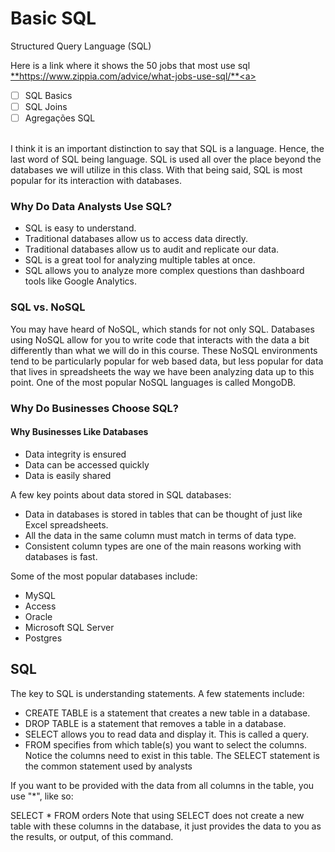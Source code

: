 # Basic SQL


Structured Query Language (SQL) <br />

Here is a link where it shows the 50 jobs that most use sql <a href ="https://www.zippia.com/advice/what-jobs-use-sql/">**https://www.zippia.com/advice/what-jobs-use-sql/**<a> <br />
  
 - [ ] SQL Basics
 - [ ] SQL Joins
 - [ ] Agregações SQL
  
<br />  I think it is an important distinction to say that SQL is a language. Hence, the last word of SQL being language. SQL is used all over the place beyond the databases we will utilize in this class. With that being said, SQL is most popular for its interaction with databases.<br />
 
  
### Why Do Data Analysts Use SQL?
- SQL is easy to understand.
- Traditional databases allow us to access data directly.
- Traditional databases allow us to audit and replicate our data.
- SQL is a great tool for analyzing multiple tables at once.
- SQL allows you to analyze more complex questions than dashboard tools like Google Analytics.
  
  
### SQL vs. NoSQL
  You may have heard of NoSQL, which stands for not only SQL. Databases using NoSQL allow for you to write code that interacts with the data a bit differently than what we will do in this course. These NoSQL environments tend to be particularly popular for web based data, but less popular for data that lives in spreadsheets the way we have been analyzing data up to this point. One of the most popular NoSQL languages is called MongoDB. <br />
  
### Why Do Businesses Choose SQL?
  #### Why Businesses Like Databases
  - Data integrity is ensured
  - Data can be accessed quickly
  - Data is easily shared 
  
  
A few key points about data stored in SQL databases:
  - Data in databases is stored in tables that can be thought of just like Excel spreadsheets.
  - All the data in the same column must match in terms of data type.
  - Consistent column types are one of the main reasons working with databases is fast.
  
Some of the most popular databases include:

  - MySQL
  - Access
  - Oracle
  - Microsoft SQL Server
  - Postgres
  
 
## SQL 
  The key to SQL is understanding statements. A few statements include:

- CREATE TABLE is a statement that creates a new table in a database.
- DROP TABLE is a statement that removes a table in a database.
- SELECT allows you to read data and display it. This is called a query.
- FROM specifies from which table(s) you want to select the columns. Notice the columns need to exist in this table. 
The SELECT statement is the common statement used by analysts<br />
  
 If you want to be provided with the data from all columns in the table, you use "*", like so:

SELECT * FROM orders
Note that using SELECT does not create a new table with these columns in the database, it just provides the data to you as the results, or output, of this command.

